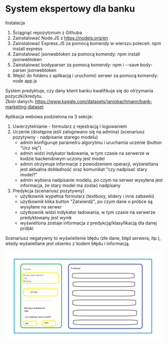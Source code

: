 # System ekspertowy dla banku
Instalacja
1. Ściągnąć repozytorium z Githuba
2. Zainstalować Node.JS z https://nodejs.org/en
3. Zainstalować Express.JS za pomocą komendy w wierszu poleceń: npm install express
4. Zainstalować jsonwebtoken za pomocą komendy: npm install jsonwebtoken
5. Zainstalować bodyparser za pomocą komendy: npm i --save body-parser jsonwebtoken
6. Wejść do folderu z aplikacją i uruchomić serwer za pomocą komendy: node app.js

System predyktuje, czy dany klient banku kwalifikuje się do otrzymania pożyczki/kredytu. <br>
Zbiór danych: https://www.kaggle.com/datasets/janiobachmann/bank-marketing-dataset

Aplikacja webowa podzielona na 3 sekcje:
1. Uwierzytelnianie - formularz z rejestracją i logowaniem
2. Uczenie (dostępne jeśli zalogowano się na admina) (scenariusz pozytywny - nadpisanie starego modelu)
    - admin konfiguruje parametru algorytmu i uruchamia uczenie (button "Ucz się") 
    - admin widzi indykator ładowania, w tym czasie na serwerze w kodzie backendowym uczony jest model
    - admin otrzymuje informacje z powodzeniem operacji, wyświetlana jest aktualna dokładność oraz komunikat "czy nadpisać stary model?"
    - admin wybiera nadpisanie modelu, po czym na serwer wysyłana jest informacja, że stary model ma zostać nadpisany
3. Predykcja (scenariusz pozytywny)
    - użytkownik wypełnia formularz (textboxy, slidery i inne zabawki)
    - użytkownik klika button "Zatwierdź", po czym dane o próbce są wysyłane na serwer
    - użytkownik widzi indykator ładowania, w tym czasie na serwerze predyktowany jest wynik
    - wyświetlona zostaje informacja z predykcją/klasyfikacją dla danej próbki
    
Scenariusz negatywny to wyświetlenie błędu (złe dane, błąd serwera, itp.), wtedy wyświetlane jest okienko z kodem błędu i informacją. 

![Makieta](img/ui.png)

